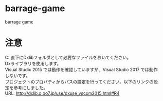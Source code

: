 # barrage-game
barrage game

# 注意
C: 直下にDxlibフォルダとして必要なファイルをおいてください。  
Dxライブラリを使用します。  
Visual Studio 2015 では動作を確認していますが、Visual Studio 2017 では動作しないです。  
プロジェクトのプロパティからパスの設定を行ってください。以下のリンクの設定を参考にしました。  
URL: http://dxlib.o.oo7.jp/use/dxuse_vscom2015.html#R4
